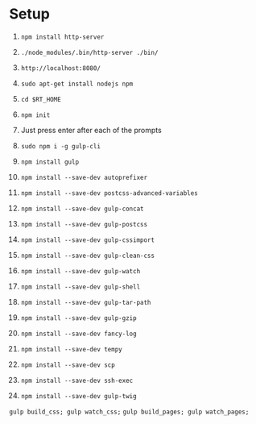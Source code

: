 # Setup

1. `npm install http-server`
1. `./node_modules/.bin/http-server ./bin/`
1. `http://localhost:8080/`

1. `sudo apt-get install nodejs npm`
1. `cd $RT_HOME`
1. `npm init`
1. Just press enter after each of the prompts
1. `sudo npm i -g gulp-cli`
1. `npm install gulp`
1. `npm install --save-dev autoprefixer`
1. `npm install --save-dev postcss-advanced-variables`
1. `npm install --save-dev gulp-concat`
1. `npm install --save-dev gulp-postcss`
1. `npm install --save-dev gulp-cssimport`
1. `npm install --save-dev gulp-clean-css`
1. `npm install --save-dev gulp-watch`
1. `npm install --save-dev gulp-shell`
1. `npm install --save-dev gulp-tar-path`
1. `npm install --save-dev gulp-gzip`
1. `npm install --save-dev fancy-log`
1. `npm install --save-dev tempy`
1. `npm install --save-dev scp`
1. `npm install --save-dev ssh-exec`
1. `npm install --save-dev gulp-twig`

`gulp build_css; gulp watch_css;`
`gulp build_pages; gulp watch_pages;`